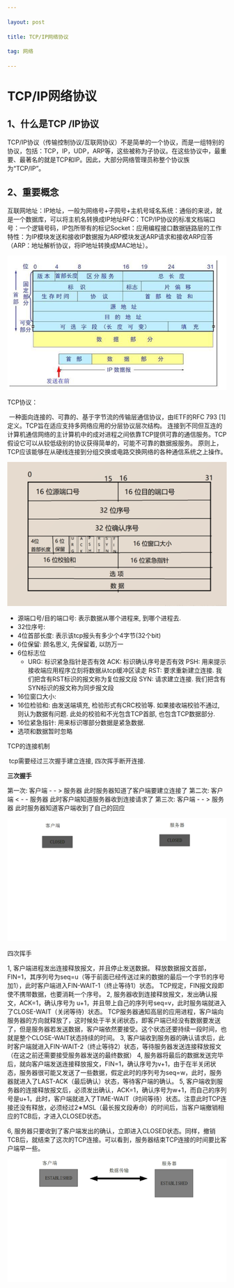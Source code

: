 ```yaml
---

layout: post

title: TCP/IP网络协议

tag: 网络

---
```

# TCP/IP网络协议

## 1、什么是TCP /IP协议

​	TCP/IP协议（传输控制协议/互联网协议）不是简单的一个协议，而是一组特别的协议，包括：TCP，IP，UDP，ARP等，这些被称为子协议。在这些协议中，最重要、最著名的就是TCP和IP。因此，大部分网络管理员称整个协议族为“TCP/IP”。

## 2、重要概念

互联网地址：IP地址，一般为网络号+子网号+主机号域名系统：通俗的来说，就是一个数据库，可以将主机名转换成IP地址RFC：TCP/IP协议的标准文档端口号：一个逻辑号码，IP包所带有的标记Socket：应用编程接口数据链路层的工作特性：为IP模块发送和接收IP数据报为ARP模块发送ARP请求和接收ARP应答（ARP：地址解析协议，将IP地址转换成MAC地址）。

![](images/ip.png)



[^ARP]: 地址解析协议，即ARP（Address Resolution Protocol），是根据[IP地址](https://baike.baidu.com/item/IP地址)获取[物理地址](https://baike.baidu.com/item/物理地址/2129)的一个[TCP/IP协议](https://baike.baidu.com/item/TCP%2FIP协议)。[主机](https://baike.baidu.com/item/主机/455151)发送信息时将包含目标IP地址的ARP请求广播到网络上的所有主机，并接收返回消息，以此确定目标的物理地址；收到返回消息后将该IP地址和物理地址存入本机ARP缓存中并保留一定时间，下次请求时直接查询ARP缓存以节约资源。地址解析协议是建立在网络中各个主机互相信任的基础上的，网络上的主机可以自主发送ARP应答消息，其他主机收到应答报文时不会检测该报文的真实性就会将其记入本机ARP缓存；由此攻击者就可以向某一主机发送伪ARP应答报文，使其发送的信息无法到达预期的主机或到达错误的主机，这就构成了一个[ARP欺骗](https://baike.baidu.com/item/ARP欺骗)。[ARP命令](https://baike.baidu.com/item/ARP命令)可用于查询本机ARP缓存中IP地址和[MAC地址](https://baike.baidu.com/item/MAC地址)的对应关系、添加或删除静态对应关系等。相关协议有[RARP](https://baike.baidu.com/item/RARP)、[代理ARP](https://baike.baidu.com/item/代理ARP)。[NDP](https://baike.baidu.com/item/NDP)用于在[IPv6](https://baike.baidu.com/item/IPv6)中代替地址解析协议。
[^IMCP协议]: Internet控制[报文](https://baike.baidu.com/item/报文/3164352)协议。它是[TCP/IP协议簇](https://baike.baidu.com/item/TCP%2FIP协议簇)的一个子协议，用于在IP[主机](https://baike.baidu.com/item/主机/455151)、[路由](https://baike.baidu.com/item/路由)器之间传递控制消息。控制消息是指[网络通](https://baike.baidu.com/item/网络通)不通、[主机](https://baike.baidu.com/item/主机/455151)是否可达、[路由](https://baike.baidu.com/item/路由/363497)是否可用等网络本身的消息。这些控制消息虽然并不传输用户数据，但是对于用户数据的传递起着重要的作用。 [1] ICMP使用IP的基本支持，就像它是一个更高级别的协议，但是，ICMP实际上是IP的一个组成部分，必须由每个IP模块实现。
[^RIP协议]: 是一种[内部网关协议](https://baike.baidu.com/item/内部网关协议)（IGP），是一种[动态路由选择](https://baike.baidu.com/item/动态路由选择/1250467)协议，用于自治系统（AS）内的路由信息的传递。RIP协议基于距离矢量算法（DistanceVectorAlgorithms），使用“跳数”(即metric)来衡量到达目标地址的路由距离。这种协议的[路由器](https://baike.baidu.com/item/路由器/108294)只关心自己周围的[世界](https://baike.baidu.com/item/世界/24458)，只与自己相邻的路由器交换信息，范围限制在15跳(15度)之内，再远，它就不关心了。RIP应用于OSI网络七层模型的应用层。

TCP协议：

​		一种面向连接的、可靠的、基于字节流的传输层通信协议，由IETF的RFC 793 [1]  定义。TCP旨在适应支持多网络应用的分层协议层次结构。 连接到不同但互连的计算机通信网络的主计算机中的成对进程之间依靠TCP提供可靠的通信服务。TCP假设它可以从较低级别的协议获得简单的，可能不可靠的数据报服务。 原则上，TCP应该能够在从硬线连接到分组交换或电路交换网络的各种通信系统之上操作。

![](https://github.com/superhxf/superhxf.github.io/blob/master/_posts/images/tcp.png)

- 源端口号/目的端口号: 表示数据从哪个进程来, 到哪个进程去.
- 32位序号:
- 4位首部长度: 表示该tcp报头有多少个4字节(32个bit)
- 6位保留: 顾名思义, 先保留着, 以防万一
- 6位标志位
  - URG: 标识紧急指针是否有效 
    ACK: 标识确认序号是否有效 
    PSH: 用来提示接收端应用程序立刻将数据从tcp缓冲区读走 
    RST: 要求重新建立连接. 我们把含有RST标识的报文称为复位报文段 
    SYN: 请求建立连接. 我们把含有SYN标识的报文称为同步报文段 
- 16位窗口大小:
- 16位检验和: 由发送端填充, 检验形式有CRC校验等. 如果接收端校验不通过, 则认为数据有问题. 此处的校验和不光包含TCP首部, 也包含TCP数据部分.
- 16位紧急指针: 用来标识哪部分数据是紧急数据.
- 选项和数据暂时忽略

TCP的连接机制

​	tcp需要经过三次握手建立连接, 四次挥手断开连接.

**三次握手**

第一次: 
客户端 - - > 服务器 此时服务器知道了客户端要建立连接了 
第二次: 
客户端 < - - 服务器 此时客户端知道服务器收到连接请求了 
第三次: 
客户端 - - > 服务器 此时服务器知道客户端收到了自己的回应

![](https://github.com/superhxf/superhxf.github.io/blob/master/_posts/images/tcp.gif)

四次挥手

1, 客户端进程发出连接释放报文，并且停止发送数据。 
释放数据报文首部，FIN=1，其序列号为seq=u（等于前面已经传送过来的数据的最后一个字节的序号加1），此时客户端进入FIN-WAIT-1（终止等待1）状态。 TCP规定，FIN报文段即使不携带数据，也要消耗一个序号。 
2, 服务器收到连接释放报文，发出确认报文，ACK=1，确认序号为 u+1，并且带上自己的序列号seq=v，此时服务端就进入了CLOSE-WAIT（关闭等待）状态。 
TCP服务器通知高层的应用进程，客户端向服务器的方向就释放了，这时候处于半关闭状态，即客户端已经没有数据要发送了，但是服务器若发送数据，客户端依然要接受。这个状态还要持续一段时间，也就是整个CLOSE-WAIT状态持续的时间。 
3, 客户端收到服务器的确认请求后，此时客户端就进入FIN-WAIT-2（终止等待2）状态，等待服务器发送连接释放报文（在这之前还需要接受服务器发送的最终数据） 
4, 服务器将最后的数据发送完毕后，就向客户端发送连接释放报文，FIN=1，确认序号为v+1，由于在半关闭状态，服务器很可能又发送了一些数据，假定此时的序列号为seq=w，此时，服务器就进入了LAST-ACK（最后确认）状态，等待客户端的确认。 
5, 客户端收到服务器的连接释放报文后，必须发出确认，ACK=1，确认序号为w+1，而自己的序列号是u+1，此时，客户端就进入了TIME-WAIT（时间等待）状态。注意此时TCP连接还没有释放，必须经过2∗MSL（最长报文段寿命）的时间后，当客户端撤销相应的TCB后，才进入CLOSED状态。 

6, 服务器只要收到了客户端发出的确认，立即进入CLOSED状态。同样，撤销TCB后，就结束了这次的TCP连接。可以看到，服务器结束TCP连接的时间要比客户端早一些。

![](https://github.com/superhxf/superhxf.github.io/blob/master/_posts/images/tcp2.gif)

